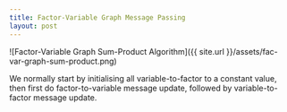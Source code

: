 ```yaml
---
title: Factor-Variable Graph Message Passing 
layout: post
---
```


<script type="text/javascript" src="https://cdnjs.cloudflare.com/ajax/libs/mathjax/2.7.0/MathJax.js?config=TeX-AMS-MML_HTMLorMML"></script>
<script type="text/x-mathjax-config">MathJax.Hub.Config({tex2jax: {inlineMath: [['$','$'], ['\\(','\\)']]}});</script>

![Factor-Variable Graph Sum-Product Algorithm]({{ site.url }}/assets/fac-var-graph-sum-product.png)

We normally start by initialising all variable-to-factor to a constant value, then first do factor-to-variable message update, followed by variable-to-factor message update.
